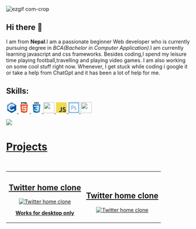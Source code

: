 ![ezgif com-crop](https://user-images.githubusercontent.com/115239975/222319948-16b075b9-969d-428d-b99f-07769cf1709c.gif)
<h2 >Hi there 👋</h2>
<p>I am from <b>Nepal</b>.I am a passionate beginner Web developer who is currently pursuing degree in <i>BCA(Bachelor in Computer Application).</i>I am currently learning javascript and css frameworks. Besides coding,I spend my leisure time playing football,travelling and playing video games. I am also working on some cool stuff right now. Whenever, I get stuck while coding i google it or take a help from ChatGpt and it has been a lot of help for me.</p>
<h2>Skills:</h2>
<a href="#"><img src="https://raw.githubusercontent.com/devicons/devicon/master/icons/c/c-original.svg" height="30" width="30"</a>
<a href="#"><img src="https://raw.githubusercontent.com/devicons/devicon/master/icons/html5/html5-original-wordmark.svg" height="30" width="30"</a>
<a href="#"><img src="https://raw.githubusercontent.com/devicons/devicon/master/icons/css3/css3-original-wordmark.svg" height="30" width="30"</a>
<a href="#"><img src="https://www.vectorlogo.zone/logos/tailwindcss/tailwindcss-icon.svg" height="30" width="30"</a>
<a href="#"><img src="https://raw.githubusercontent.com/devicons/devicon/master/icons/javascript/javascript-original.svg" height="30" width="30"</a>
<a href="#"><img src="https://raw.githubusercontent.com/devicons/devicon/master/icons/photoshop/photoshop-line.svg" height="30" width="30"</a> 
<a href="#"><img src="https://download.blender.org/branding/community/blender_community_badge_white.svg" height="30" width="30"</a><br>
<p><img src="https://github-readme-stats-8qyt-git-master-ishuduwal.vercel.app/api?username=ishuduwal"></p>
<h1>Projects</h1>
<br>
 <div align="center">
 <table>
   <tr>
     <td width="50%">
       <h2 align="center">Twitter home clone</h2>
       <div align="center">
         <a href="https://ishuduwal.github.io/twitterclone/" target="_blank"><img src="https://user-images.githubusercontent.com/115239975/222655657-78ea36f7-a5af-4646-add3-25d4c1f6df82.jpg" width="400" alt="Twitter home clone"></a>
        <p><b>Works for desktop only</b></p>
        </td>
      <td width="50%">
       <h2 align="center">Twitter home clone</h2>
       <div align="center">
         <a href="https://ishuduwal.github.io/twitterclone/" target="_blank"><img src="https://user-images.githubusercontent.com/115239975/222655657-78ea36f7-a5af-4646-add3-25d4c1f6df82.jpg" width="400" alt="Twitter home clone"></a>
    </td>
 </table>
                                                                                   

